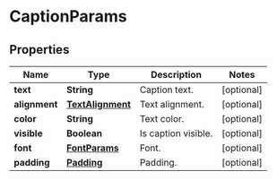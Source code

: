 
# CaptionParams

## Properties
Name | Type | Description | Notes
------------ | ------------- | ------------- | -------------
**text** | **String** | Caption text. |  [optional]
**alignment** | [**TextAlignment**](TextAlignment.md) | Text alignment. |  [optional]
**color** | **String** | Text color. |  [optional]
**visible** | **Boolean** | Is caption visible. |  [optional]
**font** | [**FontParams**](FontParams.md) | Font. |  [optional]
**padding** | [**Padding**](Padding.md) | Padding. |  [optional]



